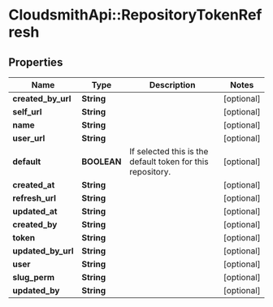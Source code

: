 # CloudsmithApi::RepositoryTokenRefresh

## Properties
Name | Type | Description | Notes
------------ | ------------- | ------------- | -------------
**created_by_url** | **String** |  | [optional] 
**self_url** | **String** |  | [optional] 
**name** | **String** |  | [optional] 
**user_url** | **String** |  | [optional] 
**default** | **BOOLEAN** | If selected this is the default token for this repository. | [optional] 
**created_at** | **String** |  | [optional] 
**refresh_url** | **String** |  | [optional] 
**updated_at** | **String** |  | [optional] 
**created_by** | **String** |  | [optional] 
**token** | **String** |  | [optional] 
**updated_by_url** | **String** |  | [optional] 
**user** | **String** |  | [optional] 
**slug_perm** | **String** |  | [optional] 
**updated_by** | **String** |  | [optional] 


